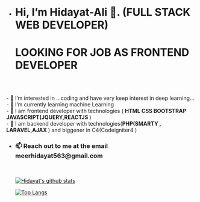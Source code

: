 - <h1>Hi, I’m Hidayat-Ali 👋.   (FULL STACK WEB DEVELOPER)<h1>
  
  <b> LOOKING FOR JOB AS FRONTEND DEVELOPER</b>


<br/>


<br/>
- 👀 I’m interested in ...coding and have very keep interest in deep learning...</br>
- 🌱 I’m currently learning machine Learning </br>
- 💞️ I am frontend developer with technologies ( <b>HTML CSS BOOTSTRAP JAVASCRIPT(JQUERY,REACTJS </b>) </br>
-  💞️ I am backend developer with technologies(<b>PHP(SMARTY , LARAVEL,AJAX </b>) and biggener in C4(Codeigniter4 )

  



- <h3>📫 Reach out to me at the email meerhidayat563@gmail.com</h3>
  </br>

  
  
  
  
  [![Hidayat's github stats](https://github-readme-stats.vercel.app/api?username=Hidayat-Ali&count_private=true&show_icons=true&theme=radical&hide_rank=false)](https://github.com/Hidayat-Ali)
  
  
  [![Top Langs](https://github-readme-stats.vercel.app/api/top-langs/?username=Hidayat-Ali)](https://github.com/Hidayat-Ali)
  
  
 
  
  
  

